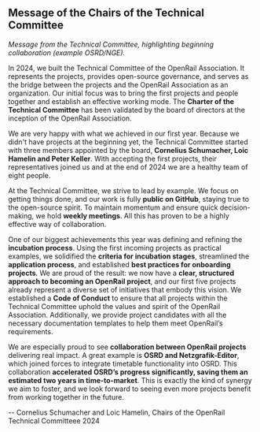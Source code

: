 ## Message of the Chairs of the Technical Committee

*Message from the Technical Committee, highlighting beginning collaboration (example OSRD/NGE).*

In 2024, we built the Technical Committee of the OpenRail Association. It represents the projects, provides open-source governance, and serves as the bridge between the projects and the OpenRail Association as an organization. Our initial focus was to bring the first projects and people together and establish an effective working mode. The **Charter of the Technical Committee** has been validated by the board of directors at the inception of the OpenRail Association.

We are very happy with what we achieved in our first year. Because we didn't have projects at the beginning yet, the Technical Committee started with three members appointed by the board, **Cornelius Schumacher, Loic Hamelin and Peter Keller**. With accepting the first projects, their representatives joined us and at the end of 2024 we are a healthy team of eight people.

At the Technical Committee, we strive to lead by example. We focus on getting things done, and our work is fully **public on GitHub**, staying true to the open-source spirit. To maintain momentum and ensure quick decision-making, we hold **weekly meetings**. All this has proven to be a highly effective way of collaboration.

One of our biggest achievements this year was defining and refining the **incubation process**. Using the first incoming projects as practical examples, we solidified the **criteria for incubation stages**, streamlined the **application process**, and established **best practices for onboarding projects**. We are proud of the result: we now have a **clear, structured approach to becoming an OpenRail project**, and our first five projects already represent a diverse set of initiatives that embody this vision. We established a **Code of Conduct** to ensure that all projects within the Technical Committee uphold the values and spirit of the OpenRail Association. Additionally, we provide project candidates with all the necessary documentation templates to help them meet OpenRail’s requirements.

We are especially proud to see **collaboration between OpenRail projects** delivering real impact. A great example is **OSRD and Netzgrafik-Editor**, which joined forces to integrate timetable functionality into OSRD. This collaboration **accelerated OSRD’s progress significantly, saving them an estimated two years in time-to-market**. This is exactly the kind of synergy we aim to foster, and we look forward to seeing even more projects benefit from working together in the future.

-- Cornelius Schumacher and Loic Hamelin, Chairs of the OpenRail Technical Committeee 2024
